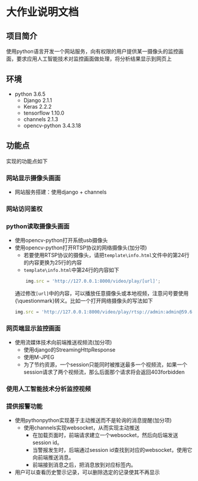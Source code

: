 # 大作业说明文档

## 项目简介
使用python语言开发一个网站服务，向有权限的用户提供某一摄像头的监控画面，要求应用人工智能技术对监控画面做处理，将分析结果显示到网页上

## 环境
* python 3.6.5
    - Django 2.1.1
    - Keras 2.2.2
    - tensorflow 1.10.0
    - channels 2.1.3
    - opencv-python 3.4.3.18

## 功能点
实现的功能点如下
### 网站显示摄像头画面
* 网站服务搭建：使用django + channels
### 网站访问鉴权
### python读取摄像头画面
* 使用opencv-python打开系统usb摄像头
* 使用opencv-python打开RTSP协议的网络摄像头(加分项)
    - 若要使用RTSP协议的摄像头，请把`template\info.html`文件中的第24行的内容更换为25行的内容
    - `template\info.html`中第24行的内容如下
    ```JavaScript
        img.src = 'http://127.0.0.1:8000/video/play/[url]';
    ```
    通过修改`[url]`中的内容，可以播放任意摄像头或本地视频，注意问号要使用{\questionmark}转义。比如一个打开网络摄像头的写法如下
    ```JavaScript
    img.src = 'http://127.0.0.1:8000/video/play/rtsp://admin:admin@59.66.68.38:554/cam/realmonitor{\questionmark}channel=1&subtype=0';
    ```

### 网页端显示监控画面
* 使用流媒体技术向前端推送视频流(加分项)
    - 使用django的StreamingHttpResponse
    - 使用M-JPEG
    - 为了节约资源，一个session只能同时被推送最多一个视频流，如果一个session请求了两个视频流，那么后面那个请求将会返回403forbidden
### 使用人工智能技术分析监控视频

### 提供报警功能
* 使用pythonpython实现基于主动推送而不是轮询的消息提醒(加分项)
    - 使用channels实现websocket，从而实现主动推送
        - 在加载页面时，前端请求建立一个websocket，然后向后端发送session id。
        - 当警报发生时，后端通过session id查找到对应的websocket，使用它向前端推送消息。
        - 前端接到消息之后，把消息放到对应标签内。
* 用户可以查看历史警示记录，可以删除选定的记录使其不再显示
